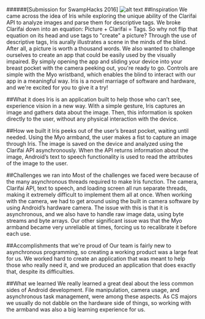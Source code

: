 ######[Submission for SwampHacks 2016]
![alt text](http://i.imgur.com/zSvMjIc.png)
##Inspiration
We came across the idea of Iris while exploring the unique ability of the Clarifai API to analyze images and parse them for descriptive tags. We broke Clarifai down into an equation: Picture + Clarifai = Tags. So why not flip that equation on its head and use tags to "create" a picture? Through the use of descriptive tags, Iris aurally illustrates a scene in the minds of the blind. After all, a picture is worth a thousand words.
We also wanted to challenge ourselves to create an app that could be easily used by the visually impaired. By simply opening the app and sliding your device into your breast pocket with the camera peeking out, you're ready to go. Controls are simple with the Myo wristband, which enables the blind to interact with our app in a meaningful way.
Iris is a novel marriage of software and hardware, and we're excited for you to give it a try!

##What it does
Iris is an application built to help those who can’t see, experience vision in a new way. With a simple gesture, Iris captures an image and gathers data about the image. Then, this information is spoken directly to the user, without any physical interaction with the device.

##How we built it
Iris peeks out of the user’s breast pocket, waiting until needed. Using the Myo armband, the user makes a fist to capture an image through Iris. The image is saved on the device and analyzed using the Clarifai API asynchronously. When the API returns information about the image, Android’s text to speech functionality is used to read the attributes of the image to the user.

##Challenges we ran into
Most of the challenges we faced were because of the many asynchronous threads required to make Iris function. The camera, Clarifai API, text to speech, and loading screen all run separate threads, making it extremely difficult to implement them all at once. When working with the camera, we had to get around using the built in camera software by using Android’s hardware camera. The issue with this is that it is asynchronous, and we also have to handle raw image data, using byte streams and byte arrays. Our other significant issue was that the Myo armband became very unreliable at times, forcing us to recalibrate it before each use.

##Accomplishments that we're proud of
Our team is fairly new to asynchronous programming, so creating a working product was a large feat for us. We worked hard to create an application that was meant to help those who really need it, and we produced an application that does exactly that, despite its difficulties.

##What we learned
We really learned a great deal about the less common sides of Android development. File manipulation, camera usage, and asynchronous task management, were among these aspects. As CS majors we usually do not dabble on the hardware side of things, so working with the armband was also a big learning experience for us.
